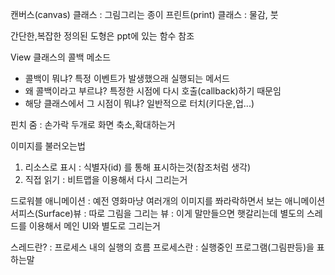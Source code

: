 
캔버스(canvas) 클래스 : 그림그리는 종이
프린트(print) 클래스 : 물감, 붓

간단한,복잡한 정의된 도형은 ppt에 있는 함수 참조

View 클래스의 콜백 메소드  
- 콜백이 뭐냐?   특정 이벤트가 발생했으래 실행되는 메서드
- 왜 콜백이라고 부르냐?   특정한 시점에 다시 호출(callback)하기 때문임
- 해당 클래스에서 그 시점이 뭐냐?  일반적으로  터치(키다운,업...)

핀치 줌 : 손가락 두개로 화면 축소,확대하는거

이미지를 불러오는법 
1. 리소스로 표시 : 식별자(id) 를 통해 표시하는것(참조처럼 생각)
2. 직접 읽기 : 비트맵을 이용해서 다시 그리는거

드로워블 애니메이션 : 예전 영화마냥 여러개의 이미지를 쫘라락하면서 보는 애니메이션 
서피스(Surface)뷰 : 따로 그림을 그리는 뷰 : 이게 말만들으면 햇갈리는데 별도의 스레드를 이용해서 메인 UI와 별도로 그리는거

스레드란?  : 프로세스 내의 실행의 흐름
프로세스란 : 실행중인 프로그램(그림판등)을 표하는말